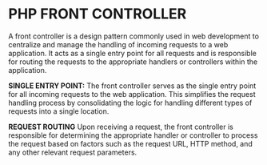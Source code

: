 <h1>PHP FRONT CONTROLLER</h1>

A front controller is a design pattern commonly used in web development to centralize and manage the handling of incoming requests to a web application. It acts as a single entry point for all requests and is responsible for routing the requests to the appropriate handlers or controllers within the application.

<b>SINGLE ENTRY POINT:</b> 
The front controller serves as the single entry point for all incoming requests to the web application. This simplifies the request handling process by consolidating the logic for handling different types of requests into a single location.

<b>REQUEST ROUTING</b>
Upon receiving a request, the front controller is responsible for determining the appropriate handler or controller to process the request based on factors such as the request URL, HTTP method, and any other relevant request parameters.


